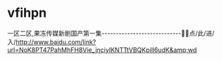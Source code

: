 # vfihpn
一区二区,果冻传媒新剧国产第一集----------------------------🔹🔹点/此/进/入/http://www.baidu.com/link?url=NoK8PT47PahMhFH8Vie_jnciyIKNTTtVBQKpill6udK&amp;wd
